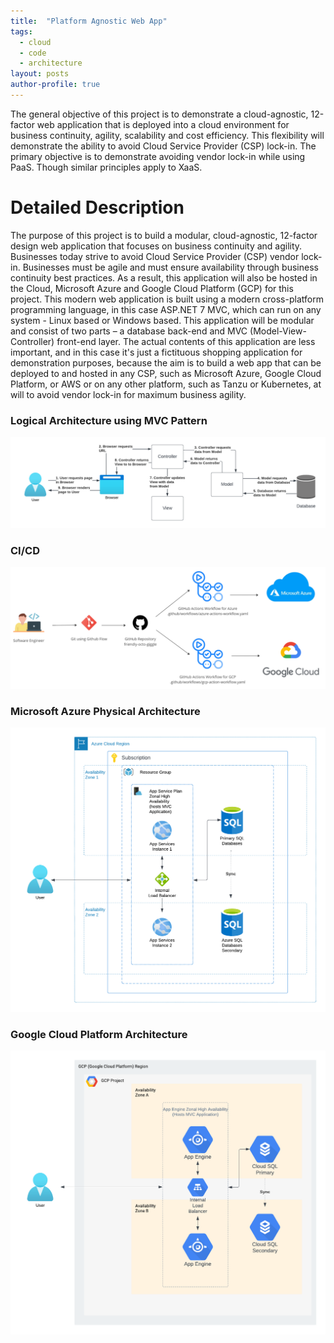 ```yaml
---
title:  "Platform Agnostic Web App"
tags:
  - cloud
  - code
  - architecture
layout: posts
author-profile: true
---
```


The general objective of this project is to demonstrate a cloud-agnostic, 12-factor web application that is deployed into a cloud environment for business continuity, agility, scalability and cost efficiency.  This flexibility will demonstrate the ability to avoid Cloud Service Provider (CSP) lock-in.
The primary objective is to demonstrate avoiding vendor lock-in while using PaaS.  Though similar principles apply to XaaS. 

# Detailed Description
The purpose of this project is to build a modular, cloud-agnostic, 12-factor design web application that focuses on business continuity and agility.  Businesses today strive to avoid Cloud Service Provider (CSP) vendor lock-in. Businesses must be agile and must ensure availability through business continuity best practices. As a result, this application will also be hosted in the Cloud, Microsoft Azure and Google Cloud Platform (GCP) for this project.  This modern web application is built using a modern cross-platform programming language, in this case ASP.NET 7 MVC, which can run on any system - Linux based or Windows based.  This application will be modular and consist of two parts – a database back-end and MVC (Model-View-Controller) front-end layer.  The actual contents of this application are less important, and in this case it's just a fictituous shopping application for demonstration purposes, because the aim is to build a web app that can be deployed to and hosted in any CSP, such as Microsoft Azure, Google Cloud Platform, or AWS or on any other platform, such as Tanzu or Kubernetes, at will to avoid vendor lock-in for maximum business agility.

### Logical Architecture using MVC Pattern
![Logical Architecture](https://github.com/TripleA-B/friendly-octo-giggle/blob/main/Logical%20Architecture.png)

### CI/CD
![CI/CD](https://github.com/TripleA-B/friendly-octo-giggle/blob/main/CI%20CD.png)

### Microsoft Azure Physical Architecture
![Microsoft Azure Physical Architecture](https://github.com/TripleA-B/friendly-octo-giggle/blob/main/Azure%20Physical%20Architecture.png)

### Google Cloud Platform Architecture
![Google Cloud Platform Architecture](https://github.com/TripleA-B/friendly-octo-giggle/blob/main/GCP%20Physical%20Architecture.png)
